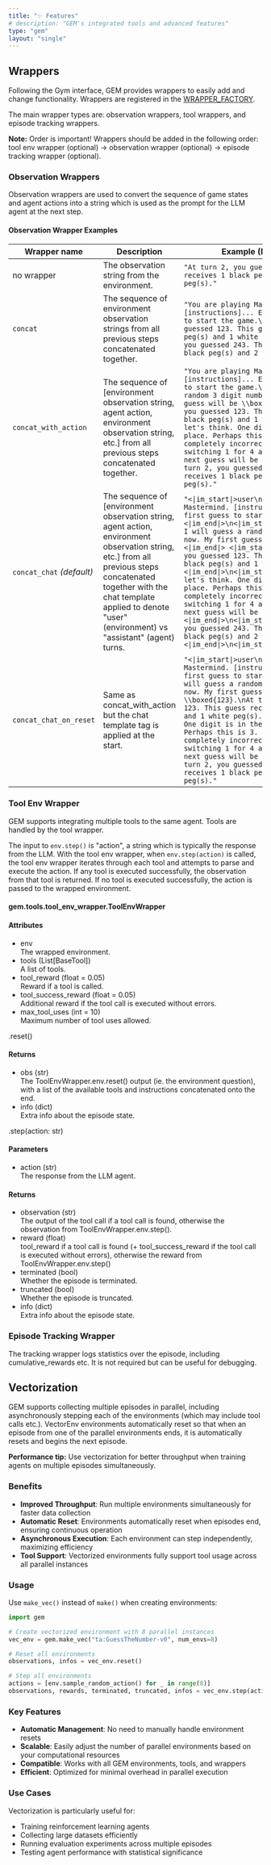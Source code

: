 ```yaml
---
title: "✨ Features"
# description: "GEM's integrated tools and advanced features"
type: "gem"
layout: "single"
---
```


## Wrappers

Following the Gym interface, GEM provides wrappers to easily add and change functionality. Wrappers are registered in the [WRAPPER_FACTORY](https://github.com/axon-rl/gem/blob/main/gem/wrappers/wrapper_factory.py).

The main wrapper types are: observation wrappers, tool wrappers, and episode tracking wrappers.

<div class="gem-callout">
    <strong>Note:</strong> Order is important! Wrappers should be added in the following order:<br/>
    tool env wrapper (optional) → observation wrapper (optional) → episode tracking wrapper (optional).
</div>

### Observation Wrappers

Observation wrappers are used to convert the sequence of game states and agent actions into a string which is used as the prompt for the LLM agent at the next step.

#### Observation Wrapper Examples

<table class="gem-table">
    <thead>
        <tr>
            <th>Wrapper name</th>
            <th>Description</th>
            <th>Example (Mastermind)</th>
        </tr>
    </thead>
    <tbody>
        <tr>
            <td>no wrapper</td>
            <td>The observation string from the environment.</td>
            <td><code>"At turn 2, you guessed 243. This guess receives 1 black peg(s) and 2 white peg(s)."</code></td>
        </tr>
        <tr>
            <td><code>concat</code></td>
            <td>The sequence of environment observation strings from all previous steps concatenated together.</td>
            <td><code>"You are playing Mastermind. [instructions]... Enter your first guess to start the game.\nAt turn 1, you guessed 123. This guess receives 1 black peg(s) and 1 white peg(s).\nAt turn 2, you guessed 243. This guess receives 1 black peg(s) and 2 white peg(s)."</code></td>
        </tr>
        <tr>
            <td><code>concat_with_action</code></td>
            <td>The sequence of [environment observation string, agent action, environment observation string, etc.] from all previous steps concatenated together.</td>
            <td><code>"You are playing Mastermind. [instructions]... Enter your first guess to start the game.\nOkay, I will guess a random 3 digit number for now. My first guess will be \\boxed{123}.\nAt turn 1, you guessed 123. This guess receives 1 black peg(s) and 1 white peg(s).\nOkay, let's think. One digit is in the correct place. Perhaps this is 3. One digit is completely incorrect. Let's try switching 1 for 4 and moving the 2. My next guess will be \\boxed{243}.\nAt turn 2, you guessed 243. This guess receives 1 black peg(s) and 2 white peg(s)."</code></td>
        </tr>
        <tr>
            <td><code>concat_chat</code> <em>(default)</em></td>
            <td>The sequence of [environment observation string, agent action, environment observation string, etc.] from all previous steps concatenated together with the chat template applied to denote "user" (environment) vs "assistant" (agent) turns.</td>
            <td><code>"&lt;|im_start|&gt;user\nYou are playing Mastermind. [instructions]... Enter your first guess to start the game.&lt;|im_end|&gt;\n&lt;|im_start|&gt;assistant\nOkay, I will guess a random 3 digit number for now. My first guess will be \\boxed{123}&lt;|im_end|&gt; &lt;|im_start|&gt;user\nAt turn 1, you guessed 123. This guess receives 1 black peg(s) and 1 white peg(s).&lt;|im_end|&gt;\n&lt;|im_start|&gt;assistant\nOkay, let's think. One digit is in the correct place. Perhaps this is 3. One digit is completely incorrect. Let's try switching 1 for 4 and moving the 2. My next guess will be \\boxed{243}.&lt;|im_end|&gt;\n&lt;|im_start|&gt;user\nAt turn 2, you guessed 243. This guess receives 1 black peg(s) and 2 white peg(s).&lt;|im_end|&gt;\n&lt;|im_start|&gt;assistant"</code></td>
        </tr>
        <tr>
            <td><code>concat_chat_on_reset</code></td>
            <td>Same as concat_with_action but the chat template tag is applied at the start.</td>
            <td><code>"&lt;|im_start|&gt;user\nYou are playing Mastermind. [instructions]... Enter your first guess to start the game.\nOkay, I will guess a random 3 digit number for now. My first guess will be \\boxed{123}.\nAt turn 1, you guessed 123. This guess receives 1 black peg(s) and 1 white peg(s).\nOkay, let's think. One digit is in the correct place. Perhaps this is 3. One digit is completely incorrect. Let's try switching 1 for 4 and moving the 2. My next guess will be \\boxed{243}.\nAt turn 2, you guessed 243. This guess receives 1 black peg(s) and 2 white peg(s)."</code></td>
        </tr>
    </tbody>
</table>

### Tool Env Wrapper

GEM supports integrating multiple tools to the same agent. Tools are handled by the tool wrapper.

The input to `env.step()` is "action", a string which is typically the response from the LLM. With the tool env wrapper, when `env.step(action)` is called, the tool env wrapper iterates through each tool and attempts to parse and execute the action. If any tool is executed successfully, the observation from that tool is returned. If no tool is executed successfully, the action is passed to the wrapped environment.

<div class="api-box">
    <div class="api-header">
        <h4 class="api-class">gem.tools.tool_env_wrapper.ToolEnvWrapper</h4>
    </div>
    <div class="api-content">
        <div class="api-parameters">
            <h4>Attributes</h4>
            <ul class="api-param-list">
                <li class="api-param-item">
                    <span class="api-param-name">env</span>
                    <div class="api-param-desc">The wrapped environment.</div>
                </li>
                <li class="api-param-item">
                    <span class="api-param-name">tools</span> <span class="api-param-type">(List[BaseTool])</span>
                    <div class="api-param-desc">A list of tools.</div>
                </li>
                <li class="api-param-item">
                    <span class="api-param-name">tool_reward</span> <span class="api-param-type">(float = 0.05)</span>
                    <div class="api-param-desc">Reward if a tool is called.</div>
                </li>
                <li class="api-param-item">
                    <span class="api-param-name">tool_success_reward</span> <span class="api-param-type">(float = 0.05)</span>
                    <div class="api-param-desc">Additional reward if the tool call is executed without errors.</div>
                </li>
                <li class="api-param-item">
                    <span class="api-param-name">max_tool_uses</span> <span class="api-param-type">(int = 10)</span>
                    <div class="api-param-desc">Maximum number of tool uses allowed.</div>
                </li>
            </ul>
        </div>
        <div class="api-method">.reset()</div>
        <div class="api-returns">
            <h4>Returns</h4>
            <ul class="api-return-list">
                <li class="api-return-item">
                    <span class="api-return-name">obs</span> <span class="api-return-type">(str)</span>
                    <div class="api-return-desc">The ToolEnvWrapper.env.reset() output (ie. the environment question), with a list of the available tools and instructions concatenated onto the end.</div>
                </li>
                <li class="api-return-item">
                    <span class="api-return-name">info</span> <span class="api-return-type">(dict)</span>
                    <div class="api-return-desc">Extra info about the episode state.</div>
                </li>
            </ul>
        </div>
        <div class="api-method">.step(action: str)</div>
        <div class="api-parameters">
            <h4>Parameters</h4>
            <ul class="api-param-list">
                <li class="api-param-item">
                    <span class="api-param-name">action</span> <span class="api-param-type">(str)</span>
                    <div class="api-param-desc">The response from the LLM agent.</div>
                </li>
            </ul>
        </div>
        <div class="api-returns">
            <h4>Returns</h4>
            <ul class="api-return-list">
                <li class="api-return-item">
                    <span class="api-return-name">observation</span> <span class="api-return-type">(str)</span>
                    <div class="api-return-desc">The output of the tool call if a tool call is found, otherwise the observation from ToolEnvWrapper.env.step().</div>
                </li>
                <li class="api-return-item">
                    <span class="api-return-name">reward</span> <span class="api-return-type">(float)</span>
                    <div class="api-return-desc">tool_reward if a tool call is found (+ tool_success_reward if the tool call is executed without errors), otherwise the reward from ToolEnvWrapper.env.step()</div>
                </li>
                <li class="api-return-item">
                    <span class="api-return-name">terminated</span> <span class="api-return-type">(bool)</span>
                    <div class="api-return-desc">Whether the episode is terminated.</div>
                </li>
                <li class="api-return-item">
                    <span class="api-return-name">truncated</span> <span class="api-return-type">(bool)</span>
                    <div class="api-return-desc">Whether the episode is truncated.</div>
                </li>
                <li class="api-return-item">
                    <span class="api-return-name">info</span> <span class="api-return-type">(dict)</span>
                    <div class="api-return-desc">Extra info about the episode state.</div>
                </li>
            </ul>
        </div>
    </div>
</div>

### Episode Tracking Wrapper

The tracking wrapper logs statistics over the episode, including cumulative_rewards etc. It is not required but can be useful for debugging.

## Vectorization

GEM supports collecting multiple episodes in parallel, including asynchronously stepping each of the environments (which may include tool calls etc.). VectorEnv environments automatically reset so that when an episode from one of the parallel environments ends, it is automatically resets and begins the next episode.

<div class="gem-callout">
    <strong>Performance tip:</strong> Use vectorization for better throughput when training agents on multiple episodes simultaneously.
</div>

### Benefits

- **Improved Throughput**: Run multiple environments simultaneously for faster data collection
- **Automatic Reset**: Environments automatically reset when episodes end, ensuring continuous operation
- **Asynchronous Execution**: Each environment can step independently, maximizing efficiency
- **Tool Support**: Vectorized environments fully support tool usage across all parallel instances

### Usage

Use `make_vec()` instead of `make()` when creating environments:

```python
import gem

# Create vectorized environment with 8 parallel instances
vec_env = gem.make_vec("ta:GuessTheNumber-v0", num_envs=8)

# Reset all environments
observations, infos = vec_env.reset()

# Step all environments
actions = [env.sample_random_action() for _ in range(8)]
observations, rewards, terminated, truncated, infos = vec_env.step(actions)
```

### Key Features

- **Automatic Management**: No need to manually handle environment resets
- **Scalable**: Easily adjust the number of parallel environments based on your computational resources
- **Compatible**: Works with all GEM environments, tools, and wrappers
- **Efficient**: Optimized for minimal overhead in parallel execution

### Use Cases

Vectorization is particularly useful for:

- Training reinforcement learning agents
- Collecting large datasets efficiently
- Running evaluation experiments across multiple episodes
- Testing agent performance with statistical significance